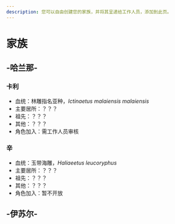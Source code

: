 ```yaml
---
description: 您可以自由创建您的家族，并将其呈递给工作人员，添加到此页。
---
```


# 家族

## -哈兰那-

### 卡利

* 血统：林雕指名亚种，_Ictinaetus malaiensis malaiensis_
* 主要居所：？？？
* 祖先：？？？
* 其他：？？？
* 角色加入：需工作人员审核



### 辛

* 血统：玉带海雕，_Haliaeetus leucoryphus_
* 主要居所：？？？
* 祖先：？？？
* 其他：？？？
* 角色加入：暂不开放

## -伊苏尔-

